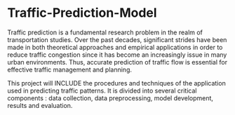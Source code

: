 # Traffic-Prediction-Model
Traffic prediction is a fundamental research problem in the realm of transportation studies.
Over the past decades, significant strides have been made in both theoretical approaches and empirical applications in order to reduce traffic congestion since it has become an increasingly issue in many urban environments.
Thus, accurate prediction of traffic flow is essential for effective traffic management and planning.

This project will INCLUDE the procedures and techniques of the application used in predicting traffic patterns.
It is divided into several critical components : data collection, data preprocessing, model development, results and evaluation.
